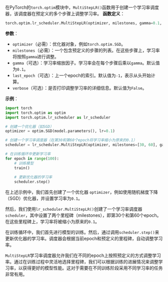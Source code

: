 在PyTorch的`torch.optim`模块中，`MultiStepLR()`函数用于创建一个学习率调度器，该调度器在预定义的多个步骤上调整学习率。
**函数定义**：
```python
torch.optim.lr_scheduler.MultiStepLR(optimizer, milestones, gamma=0.1, last_epoch=-1, verbose=False)
```
**参数**：
- `optimizer`（必需）：优化器对象，例如`torch.optim.SGD`。
- `milestones`（必需）：一个包含预定义的步骤的列表。在这些步骤上，学习率将按照`gamma`进行调整。
- `gamma`（可选）：学习率缩放因子。学习率会在每个步骤后乘以`gamma`。默认值为`0.1`。
- `last_epoch`（可选）：上一个epoch的索引。默认值为`-1`，表示从头开始计算。
- `verbose`（可选）：是否打印调整学习率的详细信息。默认值为`False`。

**示例**：
```python
import torch
import torch.optim as optim
import torch.optim.lr_scheduler as lr_scheduler

# 创建一个优化器（如SGD）
optimizer = optim.SGD(model.parameters(), lr=0.1)

# 创建一个学习率调度器（在第30和第60个epoch将学习率缩小为原来的0.1）
scheduler = lr_scheduler.MultiStepLR(optimizer, milestones=[30, 60], gamma=0.1)

# 在训练循环中更新学习率
for epoch in range(100):
    # 训练模型
    train()
    
    # 更新优化器的学习率
    scheduler.step()
```

在上述示例中，我们首先创建了一个优化器 `optimizer`，例如使用随机梯度下降（SGD）优化器，并设置学习率为`0.1`。

然后，我们使用`lr_scheduler.MultiStepLR()`创建了一个学习率调度器 `scheduler`，其中设置了两个里程碑（milestones），即第30个和第60个epoch。在这些里程碑上，学习率将被缩小为原来的`0.1`。

在训练循环中，我们首先进行模型的训练。然后，通过调用`scheduler.step()`来更新优化器的学习率。调度器会根据当前epoch和预定义的里程碑，自动调整学习率。

`MultiStepLR`学习率调度器允许我们在不同的epoch上按照预定义的方式调整学习率。通过在训练过程中灵活地选择里程碑，我们可以根据训练的进展情况来调整学习率，以获得更好的模型性能。这对于需要在不同训练阶段采用不同学习率的任务非常有用。